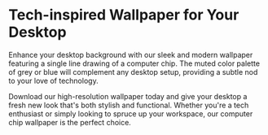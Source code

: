 <!--
Write me markdown content of website with wallpaper:

"A wallpaper with a single line drawing of a computer chip, in a muted color palette such as grey or blue."

The header of the page should not be copy of the text but rather a real content of the website which is using this wallpaper.
-->

<!--font:Poppins-->

# Tech-inspired Wallpaper for Your Desktop

Enhance your desktop background with our sleek and modern wallpaper featuring a single line drawing of a computer chip. The muted color palette of grey or blue will complement any desktop setup, providing a subtle nod to your love of technology.

Download our high-resolution wallpaper today and give your desktop a fresh new look that's both stylish and functional. Whether you're a tech enthusiast or simply looking to spruce up your workspace, our computer chip wallpaper is the perfect choice.
